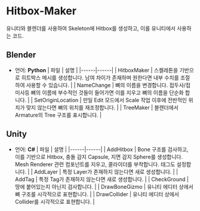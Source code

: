# Hitbox-Maker
유니티와 블렌더를 사용하여 Skeleton에 Hitbox를 생성하고, 이를 유니티에서 사용하는 코드.

## Blender
- 언어: **Python**
| 파일 | 설명 |
|------|------|
| HitboxMaker | 스켈레톤을 기반으로 히트박스 메시를 생성합니다. 남여 차이가 존재하며 원한다면 내부 수치를 조절하여 사용할 수 있습니다. |
| NameChange | 뼈의 이름을 변경합니다. 접두사/접미사등 뼈의 이름에 부수적인 것들이 들어가면 이를 지우고 뼈의 이름을 단순화 합니다. |
| SetOriginLocation | 만일 Edit 모드에서 Scale 작업 이후에 전반적인 위치가 맞지 않는다면 뼈의 위치를 재조정합니다. |
| TreeMaker | 블렌더에서 Armature의 Tree 구조를 표시합니다. |


## Unity
- 언어: **C#**
| 파일 | 설명 |
|------|------|
| AddHitbox | Bone 구조를 검사하고, 이를 기반으로 Hitbox, 충돌 감지 Capsule, 지면 감지 Sphere를 생성합니다. Mesh Renderer 관련 컴포넌트를 지우고, 콜라이더를 부착합니다. 태그도 설정합니다. |
| AddLayer | 특정 Layer가 존재하지 않는다면 새로 생성합니다. |
| AddTag | 특정 Tag가 존재하지 않는다면 새로 생성합니다. |
| CheckGround | 땅에 붙어있는지 아닌지 검사합니다. |
| DrawBoneGizmo | 유니티 에디터 상에서 뼈 구조를 시각적으로 표현합니다. |
| DrawCollider | 유니티 에디터 상에서 Collider를 시각적으로 표현합니다. |
